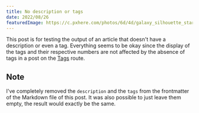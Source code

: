 ```yaml
---
title: No description or tags
date: 2022/08/26
featuredImage: https://c.pxhere.com/photos/6d/4d/galaxy_silhouette_star_night_night_sky-113640.jpg!d
---
```


This post is for testing the output of an article that doesn't have a description or even a tag. Everything seems to be okay since the display of the tags and their respective numbers are not affected by the absence of tags in a post on the [Tags](/tags) route.

## Note

I've completely removed the `description` and the `tags` from the frontmatter of the Markdown file of this post. It was also possible to just leave them empty, the result would exactly be the same.
